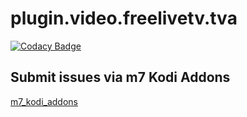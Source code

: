 # plugin.video.freelivetv.tva

[![Codacy Badge](https://api.codacy.com/project/badge/Grade/44937ae907ae416a831c6b6bb2024b5f)](https://app.codacy.com/app/mhancoc7/plugin.video.freelivetv.tva?utm_source=github.com&utm_medium=referral&utm_content=mhancoc7/plugin.video.freelivetv.tva&utm_campaign=Badge_Grade_Dashboard)

## Submit issues via m7 Kodi Addons

[m7_kodi_addons](https://m7kodi.dev)
